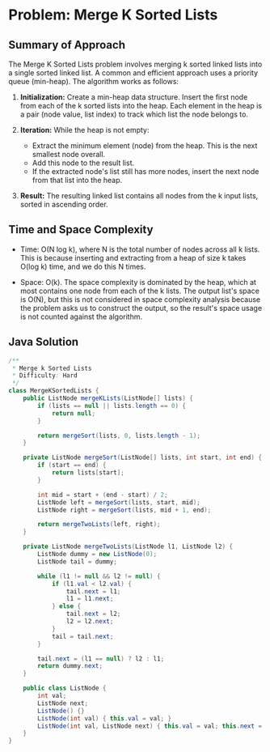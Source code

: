 # Problem: Merge K Sorted Lists

## Summary of Approach

The Merge K Sorted Lists problem involves merging k sorted linked lists into a single sorted linked list.  A common and efficient approach uses a priority queue (min-heap).  The algorithm works as follows:

1. **Initialization:** Create a min-heap data structure.  Insert the first node from each of the k sorted lists into the heap.  Each element in the heap is a pair (node value, list index) to track which list the node belongs to.

2. **Iteration:** While the heap is not empty:
   - Extract the minimum element (node) from the heap.  This is the next smallest node overall.
   - Add this node to the result list.
   - If the extracted node's list still has more nodes, insert the next node from that list into the heap.

3. **Result:** The resulting linked list contains all nodes from the k input lists, sorted in ascending order.


## Time and Space Complexity
- Time: O(N log k), where N is the total number of nodes across all k lists.  This is because inserting and extracting from a heap of size k takes O(log k) time, and we do this N times.

- Space: O(k). The space complexity is dominated by the heap, which at most contains one node from each of the k lists.  The output list's space is O(N), but this is not considered in space complexity analysis because the problem asks us to construct the output, so the result's space usage is not counted against the algorithm.

## Java Solution
```java
/**
 * Merge k Sorted Lists
 * Difficulty: Hard
 */
class MergeKSortedLists {
    public ListNode mergeKLists(ListNode[] lists) {
        if (lists == null || lists.length == 0) {
            return null;
        }

        return mergeSort(lists, 0, lists.length - 1);
    }

    private ListNode mergeSort(ListNode[] lists, int start, int end) {
        if (start == end) {
            return lists[start];
        }

        int mid = start + (end - start) / 2;
        ListNode left = mergeSort(lists, start, mid);
        ListNode right = mergeSort(lists, mid + 1, end);

        return mergeTwoLists(left, right);
    }

    private ListNode mergeTwoLists(ListNode l1, ListNode l2) {
        ListNode dummy = new ListNode(0);
        ListNode tail = dummy;

        while (l1 != null && l2 != null) {
            if (l1.val < l2.val) {
                tail.next = l1;
                l1 = l1.next;
            } else {
                tail.next = l2;
                l2 = l2.next;
            }
            tail = tail.next;
        }

        tail.next = (l1 == null) ? l2 : l1;
        return dummy.next;
    }

    public class ListNode {
        int val;
        ListNode next;
        ListNode() {}
        ListNode(int val) { this.val = val; }
        ListNode(int val, ListNode next) { this.val = val; this.next = next; }
    }
}
```